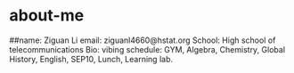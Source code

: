 # about-me
<ls>
##name: Ziguan Li
email: ziguanl4660@hstat.org
School: High school of telecommunications
Bio: vibing
schedule: GYM, Algebra, Chemistry, Global History, English, SEP10, Lunch, Learning lab.
</ls>